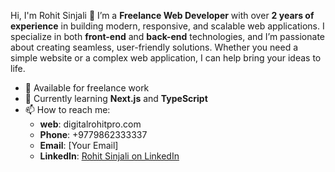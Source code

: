Hi, I'm Rohit Sinjali 👋
I’m a **Freelance Web Developer** with over **2 years of experience** in building modern, responsive, and scalable web applications. I specialize in both **front-end** and **back-end** technologies, and I’m passionate about creating seamless, user-friendly solutions. Whether you need a simple website or a complex web application, I can help bring your ideas to life.
- 💼 Available for freelance work
- 🌱 Currently learning **Next.js** and **TypeScript**
- 📫 How to reach me: 
  - **web**: digitalrohitpro.com
  - **Phone**: +9779862333337
  - **Email**: [Your Email]
  - **LinkedIn**: [Rohit Sinjali on LinkedIn](https://www.linkedin.com/in/rohit-sinjali-magar-862788197)
